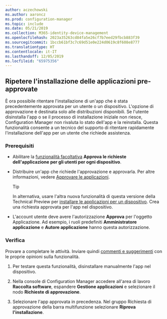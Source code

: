 ```yaml
---
author: aczechowski
ms.author: aaroncz
ms.prod: configuration-manager
ms.topic: include
ms.date: 05/21/2019
ms.collection: M365-identity-device-management
ms.openlocfilehash: 2023a35263cd84fa5e26cf7b7eed29fbcb883f39
ms.sourcegitcommit: 1bccb61bf3c7c69d51e0e224d0619c8f608e8777
ms.translationtype: HT
ms.contentlocale: it-IT
ms.lasthandoff: 12/05/2019
ms.locfileid: "65975356"
---
```

## <a name="bkmk_retry"></a> Ripetere l'installazione delle applicazioni pre-approvate

<!--4336307-->

È ora possibile ritentare l'installazione di un'app che è stata precedentemente approvata per un utente o un dispositivo. L'opzione di approvazione è destinata solo alle distribuzioni disponibili. Se l'utente disinstalla l'app o se il processo di installazione iniziale non riesce, Configuration Manager non rivaluta lo stato dell'app e la reinstalla. Questa funzionalità consente a un tecnico del supporto di ritentare rapidamente l'installazione dell'app per un utente che richiede assistenza.

### <a name="prerequisites"></a>Prerequisiti

- Abilitare la [funzionalità facoltativa](/sccm/core/servers/manage/install-in-console-updates#bkmk_options) **Approva le richieste dell'applicazione per gli utenti per ogni dispositivo**.  

- Distribuire un'app che richiede l'approvazione e approvarla. Per altre informazioni, vedere [Approvare le applicazioni](/sccm/apps/deploy-use/app-approval#bkmk_email-approve).  

    > [!Tip]  
    > In alternativa, usare l'altra nuova funzionalità di questa versione della Technical Preview per [installare le applicazioni per un dispositivo](#bkmk_device-app). Crea una richiesta approvata per l'app nel dispositivo.  

- L'account utente deve avere l'autorizzazione **Approva** per l'oggetto Applicazione. Ad esempio, i ruoli predefiniti **Amministratore applicazione** e **Autore applicazione** hanno questa autorizzazione.

### <a name="try-it-out"></a>Verifica

Provare a completare le attività. Inviare quindi [commenti e suggerimenti](/sccm/core/understand/find-help#product-feedback) con le proprie opinioni sulla funzionalità.

1. Per testare questa funzionalità, disinstallare manualmente l'app nel dispositivo.

1. Nella console di Configuration Manager accedere all'area di lavoro **Raccolta software**, espandere **Gestione applicazioni** e selezionare il nodo **Richieste di approvazione**.

1. Selezionare l'app approvata in precedenza. Nel gruppo Richiesta di approvazione della barra multifunzione selezionare **Riprova l'installazione**.
